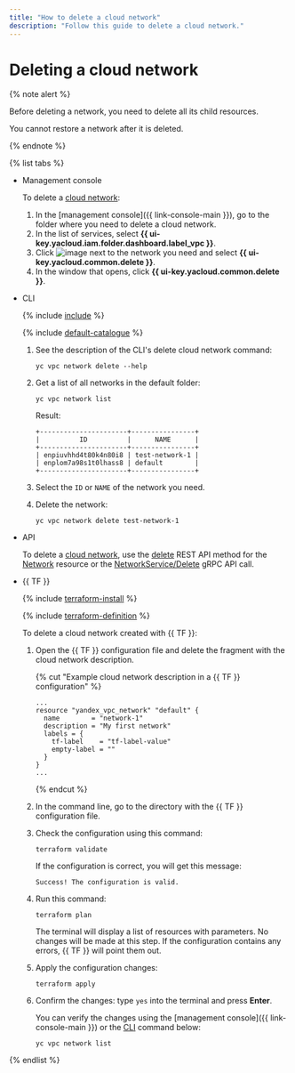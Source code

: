 ```yaml
---
title: "How to delete a cloud network"
description: "Follow this guide to delete a cloud network."
---
```


# Deleting a cloud network

{% note alert %}

Before deleting a network, you need to delete all its child resources.

You cannot restore a network after it is deleted.

{% endnote %}

{% list tabs %}

- Management console

   To delete a [cloud network](../concepts/network.md#network):
   1. In the [management console]({{ link-console-main }}), go to the folder where you need to delete a cloud network.
   1. In the list of services, select **{{ ui-key.yacloud.iam.folder.dashboard.label_vpc }}**.
   1. Click ![image](../../_assets/options.svg) next to the network you need and select **{{ ui-key.yacloud.common.delete }}**.
   1. In the window that opens, click **{{ ui-key.yacloud.common.delete }}**.

- CLI

   {% include [include](../../_includes/cli-install.md) %}

   {% include [default-catalogue](../../_includes/default-catalogue.md) %}

   1. See the description of the CLI's delete cloud network command:

      ```
      yc vpc network delete --help
      ```

   1. Get a list of all networks in the default folder:

      ```
      yc vpc network list
      ```

      Result:
      ```
      +----------------------+----------------+
      |          ID          |      NAME      |
      +----------------------+----------------+
      | enpiuvhhd4t80k4n80i8 | test-network-1 |
      | enplom7a98s1t0lhass8 | default        |
      +----------------------+----------------+
      ```

   1. Select the `ID` or `NAME` of the network you need.
   1. Delete the network:

      ```
      yc vpc network delete test-network-1
      ```

- API

   To delete a [cloud network](../concepts/network.md), use the [delete](../api-ref/Network/delete.md) REST API method for the [Network](../api-ref/Network/index.md) resource or the [NetworkService/Delete](../api-ref/grpc/network_service.md#Delete) gRPC API call.

- {{ TF }}

   {% include [terraform-install](../../_includes/terraform-install.md) %}

   {% include [terraform-definition](../../_tutorials/terraform-definition.md) %}

   To delete a cloud network created with {{ TF }}:

   1. Open the {{ TF }} configuration file and delete the fragment with the cloud network description.

      {% cut "Example cloud network description in a {{ TF }} configuration" %}

      ```hcl
      ...
      resource "yandex_vpc_network" "default" {
        name        = "network-1"
        description = "My first network"
        labels = {
          tf-label    = "tf-label-value"
          empty-label = ""
        }
      }
      ...
      ```

      {% endcut %}

   1. In the command line, go to the directory with the {{ TF }} configuration file.

   1. Check the configuration using this command:

      ```
      terraform validate
      ```

      If the configuration is correct, you will get this message:

      ```
      Success! The configuration is valid.
      ```

   1. Run this command:

      ```
      terraform plan
      ```

      The terminal will display a list of resources with parameters. No changes will be made at this step. If the configuration contains any errors, {{ TF }} will point them out.

   1. Apply the configuration changes:

      ```
      terraform apply
      ```

   1. Confirm the changes: type `yes` into the terminal and press **Enter**.

      You can verify the changes using the [management console]({{ link-console-main }}) or the [CLI](../../cli/quickstart.md) command below:

      ```
      yc vpc network list
      ```

{% endlist %}
